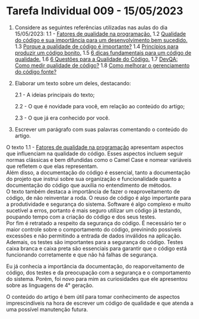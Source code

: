 # Tarefa Individual 009 - 15/05/2023

1. Considere as seguintes referências utilizadas nas aulas do dia 15/05/2023:
   1.1 - [Fatores de qualidade na programação.](https://www.devmedia.com.br/fatores-de-qualidade-na-programacao/29780)
   1.2 [Qualidade do código e sua importância para um desenvolvimento bem sucedido.](https://bring.com.br/blog/2019/09/10/qualidade-do-codigo-e-sua-importancia-para-um-desenvolvimento-bem-sucedido/)
   1.3 [Porque a qualidade de código é importante?](https://ezdevs.com.br/porque-a-qualidade-de-codigo-e-importante/)
     1.4 [Princípios para produzir um código bonito.](https://www.profissionaisti.com.br/principios-para-produzir-um-codigo-bonito/)
   1.5 [6 dicas fundamentais para um código de qualidade.](https://www.youtube.com/watch?v=MMAu_1KMcMA)
   1.6 [6 Questões para a Qualidade do Código.](https://vizir.com.br/2016/09/6-questoes-para-a-qualidade-do-codigo-ruby-conf-br-4/)
   1.7 [DevQA: Como medir qualidade de código?](https://kamillaqueiroz.medium.com/devqa-como-medir-qualidade-de-código-6149fada1e)
   1.8 [Como melhorar o gerenciamento do código fonte?](https://gaea.com.br/como-melhorar-o-gerenciamento-de-codigo-fonte/)

2. Elaborar um texto sobre um deles, destacando: 

    2.1 - A ideias principais do texto; 

    2.2 - O que é novidade para você, em relação ao conteúdo do artigo; 

    2.3 - O que já era conhecido por você. 

3. Escrever um parágrafo com suas palavras comentando o conteúdo do artigo.


O texto 1.1 - [Fatores de qualidade na programação](https://www.devmedia.com.br/fatores-de-qualidade-na-programacao/29780) apresentam aspectos que influenciam na qualidade do código. Esses aspectos incluem seguir normas clássicas e bem difundidas como o Camel Case e nomear variáveis que refletem o que elas representam.  
Além disso, a documentação do código é essencial, tanto a documentação do projeto que instrui sobre sua organização e funcionalidade quanto a documentação do código que auxilia no entendimento de métodos.  
O texto também destaca a importância de fazer o reaproveitamento de código, de não reinventar a roda. O reuso de código é algo importante para a produtividade e segurança do sistema. Software é algo complexo e muito sucetível a erros, portanto é mais seguro utilizar um código já testando, poupando tempo com a criação do código e dos seus testes.  
Por fim é retratado a respeito da segurança do código. É necessário ter o maior controle sobre o comportamento do código, previnindo possíveis excessões e não permitindo a entrada de dados inválidos na aplicação. Ademais, os testes são importantes para a segurança do código. Testes caixa branca e caixa preta são essenciais para garantir que o código está funcionando corretamente e que não há falhas de segurança.

Eu já conhecia a importância da documentação, do reaporveitamento de código, dos testes e da preocupação com a segurança e o comportamento do sistema. Porém, foi novo para mim as curiosidades que ele apresentou sobre as linguagens de 4° geração.

O conteúdo do artigo é bem útil para tomar conhecimento de aspectos imprescindíveis na hora de escrever um código de qualidade e que atenda a uma possível manutenção futura.


